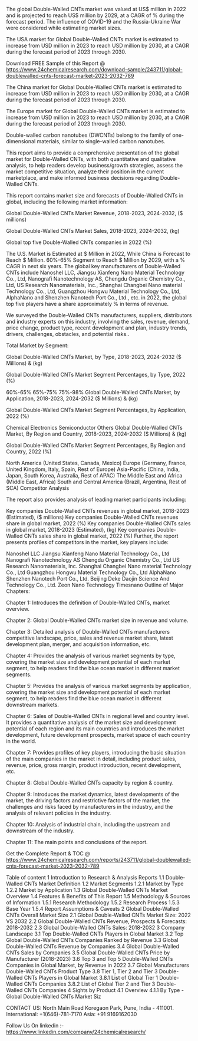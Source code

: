 The global Double-Walled CNTs market was valued at US$ million in 2022 and is projected to reach US$ million by 2029, at a CAGR of % during the forecast period. The influence of COVID-19 and the Russia-Ukraine War were considered while estimating market sizes.

The USA market for Global Double-Walled CNTs market is estimated to increase from USD million in 2023 to reach USD million by 2030, at a CAGR during the forecast period of 2023 through 2030.

Download FREE Sample of this Report @ https://www.24chemicalresearch.com/download-sample/243711/global-doublewalled-cnts-forecast-market-2023-2032-789

The China market for Global Double-Walled CNTs market is estimated to increase from USD million in 2023 to reach USD million by 2030, at a CAGR during the forecast period of 2023 through 2030.

The Europe market for Global Double-Walled CNTs market is estimated to increase from USD million in 2023 to reach USD million by 2030, at a CAGR during the forecast period of 2023 through 2030.

Double-walled carbon nanotubes (DWCNTs) belong to the family of one-dimensional materials, similar to single-walled carbon nanotubes.

This report aims to provide a comprehensive presentation of the global market for Double-Walled CNTs, with both quantitative and qualitative analysis, to help readers develop business/growth strategies, assess the market competitive situation, analyze their position in the current marketplace, and make informed business decisions regarding Double-Walled CNTs.

This report contains market size and forecasts of Double-Walled CNTs in global, including the following market information:

Global Double-Walled CNTs Market Revenue, 2018-2023, 2024-2032, ($ millions)

Global Double-Walled CNTs Market Sales, 2018-2023, 2024-2032, (kg)

Global top five Double-Walled CNTs companies in 2022 (%)

The U.S. Market is Estimated at $ Million in 2022, While China is Forecast to Reach $ Million.
60%-65% Segment to Reach $ Million by 2029, with a % CAGR in next six years.
The global key manufacturers of Double-Walled CNTs include Nanoshel LLC, Jiangsu Xianfeng Nano Material Technology Co., Ltd, Nanografi Nanotechnology AS, Chengdu Organic Chemistry Co., Ltd, US Research Nanomaterials, Inc., Shanghai Changbei Nano material Technology Co., Ltd, Guangzhou Hongwu Material Technology Co., Ltd, AlphaNano and Shenzhen Nanotech Port Co., Ltd., etc. in 2022, the global top five players have a share approximately % in terms of revenue.

We surveyed the Double-Walled CNTs manufacturers, suppliers, distributors and industry experts on this industry, involving the sales, revenue, demand, price change, product type, recent development and plan, industry trends, drivers, challenges, obstacles, and potential risks..

Total Market by Segment:

Global Double-Walled CNTs Market, by Type, 2018-2023, 2024-2032 ($ Millions) & (kg)

Global Double-Walled CNTs Market Segment Percentages, by Type, 2022 (%)

60%-65%
65%-75%
75%-98%
Global Double-Walled CNTs Market, by Application, 2018-2023, 2024-2032 ($ Millions) & (kg)

Global Double-Walled CNTs Market Segment Percentages, by Application, 2022 (%)

Chemical
Electronics
Semiconductor
Others
Global Double-Walled CNTs Market, By Region and Country, 2018-2023, 2024-2032 ($ Millions) & (kg)

Global Double-Walled CNTs Market Segment Percentages, By Region and Country, 2022 (%)

North America (United States, Canada, Mexico)
Europe (Germany, France, United Kingdom, Italy, Spain, Rest of Europe)
Asia-Pacific (China, India, Japan, South Korea, Australia, Rest of APAC)
The Middle East and Africa (Middle East, Africa)
South and Central America (Brazil, Argentina, Rest of SCA)
Competitor Analysis

The report also provides analysis of leading market participants including:

Key companies Double-Walled CNTs revenues in global market, 2018-2023 (Estimated), ($ millions)
Key companies Double-Walled CNTs revenues share in global market, 2022 (%)
Key companies Double-Walled CNTs sales in global market, 2018-2023 (Estimated), (kg)
Key companies Double-Walled CNTs sales share in global market, 2022 (%)
Further, the report presents profiles of competitors in the market, key players include:

Nanoshel LLC
Jiangsu Xianfeng Nano Material Technology Co., Ltd
Nanografi Nanotechnology AS
Chengdu Organic Chemistry Co., Ltd
US Research Nanomaterials, Inc.
Shanghai Changbei Nano material Technology Co., Ltd
Guangzhou Hongwu Material Technology Co., Ltd
AlphaNano
Shenzhen Nanotech Port Co., Ltd.
Beijing Deke Daojin Science And Technology Co., Ltd.
Zeon Nano Technology
Timesnano
Outline of Major Chapters:

Chapter 1: Introduces the definition of Double-Walled CNTs, market overview.

Chapter 2: Global Double-Walled CNTs market size in revenue and volume.

Chapter 3: Detailed analysis of Double-Walled CNTs manufacturers competitive landscape, price, sales and revenue market share, latest development plan, merger, and acquisition information, etc.

Chapter 4: Provides the analysis of various market segments by type, covering the market size and development potential of each market segment, to help readers find the blue ocean market in different market segments.

Chapter 5: Provides the analysis of various market segments by application, covering the market size and development potential of each market segment, to help readers find the blue ocean market in different downstream markets.

Chapter 6: Sales of Double-Walled CNTs in regional level and country level. It provides a quantitative analysis of the market size and development potential of each region and its main countries and introduces the market development, future development prospects, market space of each country in the world.

Chapter 7: Provides profiles of key players, introducing the basic situation of the main companies in the market in detail, including product sales, revenue, price, gross margin, product introduction, recent development, etc.

Chapter 8: Global Double-Walled CNTs capacity by region & country.

Chapter 9: Introduces the market dynamics, latest developments of the market, the driving factors and restrictive factors of the market, the challenges and risks faced by manufacturers in the industry, and the analysis of relevant policies in the industry.

Chapter 10: Analysis of industrial chain, including the upstream and downstream of the industry.

Chapter 11: The main points and conclusions of the report.

Get the Complete Report & TOC @ https://www.24chemicalresearch.com/reports/243711/global-doublewalled-cnts-forecast-market-2023-2032-789

Table of content
1 Introduction to Research & Analysis Reports
1.1 Double-Walled CNTs Market Definition
1.2 Market Segments
1.2.1 Market by Type
1.2.2 Market by Application
1.3 Global Double-Walled CNTs Market Overview
1.4 Features & Benefits of This Report
1.5 Methodology & Sources of Information
1.5.1 Research Methodology
1.5.2 Research Process
1.5.3 Base Year
1.5.4 Report Assumptions & Caveats
2 Global Double-Walled CNTs Overall Market Size
2.1 Global Double-Walled CNTs Market Size: 2022 VS 2032
2.2 Global Double-Walled CNTs Revenue, Prospects & Forecasts: 2018-2032
2.3 Global Double-Walled CNTs Sales: 2018-2032
3 Company Landscape
3.1 Top Double-Walled CNTs Players in Global Market
3.2 Top Global Double-Walled CNTs Companies Ranked by Revenue
3.3 Global Double-Walled CNTs Revenue by Companies
3.4 Global Double-Walled CNTs Sales by Companies
3.5 Global Double-Walled CNTs Price by Manufacturer (2018-2023)
3.6 Top 3 and Top 5 Double-Walled CNTs Companies in Global Market, by Revenue in 2022
3.7 Global Manufacturers Double-Walled CNTs Product Type
3.8 Tier 1, Tier 2 and Tier 3 Double-Walled CNTs Players in Global Market
3.8.1 List of Global Tier 1 Double-Walled CNTs Companies
3.8.2 List of Global Tier 2 and Tier 3 Double-Walled CNTs Companies
4 Sights by Product
4.1 Overview
4.1.1 By Type - Global Double-Walled CNTs Market Siz

CONTACT US:
North Main Road Koregaon Park, Pune, India - 411001.
International: +1(646)-781-7170
Asia: +91 9169162030

Follow Us On linkedin :- https://www.linkedin.com/company/24chemicalresearch/
